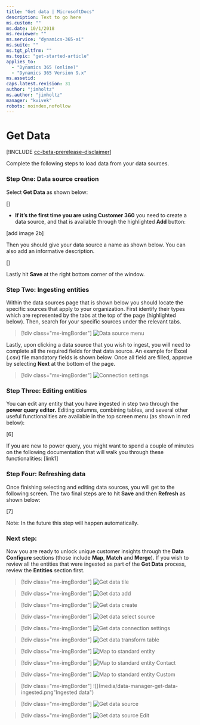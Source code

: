 ```yaml
---
title: "Get data | MicrosoftDocs"
description: Text to go here
ms.custom: ""
ms.date: 10/1/2018
ms.reviewer: ""
ms.service: "dynamics-365-ai"
ms.suite: ""
ms.tgt_pltfrm: ""
ms.topic: "get-started-article"
applies_to: 
  - "Dynamics 365 (online)"
  - "Dynamics 365 Version 9.x"
ms.assetid: 
caps.latest.revision: 31
author: "jimholtz"
ms.author: "jimholtz"
manager: "kvivek"
robots: noindex,nofollow
---
```

# Get Data

[!INCLUDE [cc-beta-prerelease-disclaimer](../includes/cc-beta-prerelease-disclaimer.md)]

Complete the following steps to load data from your data sources.

### Step One: Data source creation

Select **Get Data** as shown below: 

[]

- **If it’s the first time you are using Customer 360** you need to create a data source, and that is available through the highlighted **Add** button:

[add image 2b]

Then you should give your data source a name as shown below. You can also add an informative description.

[]

Lastly hit **Save** at the right bottom corner of the window. 

### Step Two: Ingesting entities 

Within the data sources page that is shown below you should locate the specific sources that apply to your organization. First identify their types which are represented by the tabs at the top of the page (highlighted below). Then, search for your specific sources under the relevant tabs.

> [!div class="mx-imgBorder"] 
> ![](media/choose-data-source-menu.png "Data source menu")

Lastly, upon clicking a data source that you wish to ingest, you will need to complete all the required fields for that data source. An example for Excel (.csv) file mandatory fields is shown below. Once all field are filled, approve by selecting **Next** at the bottom of the page.

> [!div class="mx-imgBorder"] 
> ![](media/connection-settings.png "Connection settings")

### Step Three: Editing entities

You can edit any entity that you have ingested in step two through the **power query editor.**
Editing columns, combining tables, and several other useful functionalities are available in the top screen menu (as shown in red below):
    
[6]
     
If you are new to power query, you might want to spend a couple of minutes on the following documentation that will walk you through these functionalities:
[link1]

### Step Four: Refreshing data

Once finishing selecting and editing data sources, you will get to the following screen. The two final steps are to hit **Save** and then **Refresh** as shown below:

[7]

Note: In the future this step will happen automatically. 

### Next step: 

Now you are ready to unlock unique customer insights through the **Data Configure** sections (those include **Map**, **Match** and **Merge**). If you wish to review all the entities that were ingested as part of the **Get Data** process, review the **Entities** section first. 

> [!div class="mx-imgBorder"] 
> ![](media/data-manager-get-data-tile.png "Get data tile")

> [!div class="mx-imgBorder"] 
> ![](media/data-manager-get-data-add.png "Get data add")


> [!div class="mx-imgBorder"] 
> ![](media/data-manager-get-data-create.png "Get data create")

> [!div class="mx-imgBorder"] 
> ![](media/data-manager-get-select-source.png "Get data select source")

> [!div class="mx-imgBorder"] 
> ![](media/data-manager-get-data-connection-settings.png "Get data connection settings")

> [!div class="mx-imgBorder"] 
> ![](media/data-manager-get-data-transform-table.png "Get data transform table")

> [!div class="mx-imgBorder"] 
> ![](media/data-manager-get-data-map-entity.png "Map to standard entity")

> [!div class="mx-imgBorder"] 
> ![](media/data-manager-get-data-map-contact.png "Map to standard entity Contact")

> [!div class="mx-imgBorder"] 
> ![](media/data-manager-get-data-map-custom.png "Map to standard entity Custom")

> [!div class="mx-imgBorder"] 
> ![](media/data-manager-get-data-ingested.png"Ingested data")

> [!div class="mx-imgBorder"] 
> ![](media/data-manager-get-data-source.png "Get data source")

> [!div class="mx-imgBorder"] 
> ![](media/data-manager-get-data-source-edit.png "Get data source Edit")




